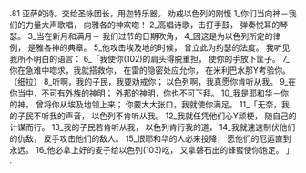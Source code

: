 .81 
亚萨的诗。交给圣咏团长，用迦特乐器。 
劝戒以色列的刚愎 
1_你们当向神－我们的力量大声歌唱， 
向雅各的神欢唿！ 
2_高唱诗歌，击打手鼓， 
弹奏悦耳的琴瑟。 
3_当在新月和满月－ 
我们过节的日期吹角， 
4_因这是为以色列所定的律例， 
是雅各神的典章。 
5_他攻击埃及地的时候， 
曾立此为约瑟的法度。 
我听见我所不明白的语言： 
6_「我使你(102)的肩头得脱重担， 
使你的手放下筐子。 
7_你在急难中唿求，我就搭救你， 
在雷的隐密处应允你， 
在米利巴水那Y考验你。（细拉） 
8_听啊，我的子民，我要劝戒你； 
以色列啊，我真愿你肯听从我。 
9_在你当中，不可有外族的神明； 
外邦的神明，你也不可下拜。 
10_我是耶和华－你的神， 
曾将你从埃及地领上来； 
你要大大张口，我就使你满足。 
11_「无奈，我的子民不听我的声音， 
以色列不肯听从我。 
12_我就任凭他们心Y顽梗， 
随自己的计谋而行。 
13_我的子民若肯听从我， 
以色列肯行我的道， 
14_我就速速制伏他们的仇敌， 
反手攻击他们的敌人。 
15_恨耶和华的人必来投降， 
愿他们的厄运直到永远。 
16_他必拿上好的麦子给以色列(103)吃， 
又拿磐石出的蜂蜜使你饱足。 」 
.